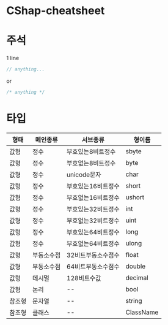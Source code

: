 # CShap-cheatsheet

# 주석

1 line

```C#
// anything...
```
or
```C#
/* anything */
```

# 타입

|형태|메인종류|서브종류|형이름|
|--|--|--|--|
|값형|정수|부호있는8비트정수|sbyte|
|값형|정수|부호없는8비트정수|byte|
|값형|정수|unicode문자|char|
|값형|정수|부호있는16비트정수|short|
|값형|정수|부호없는16비트정수|ushort|
|값형|정수|부호있는32비트정수|int|
|값형|정수|부호없는32비트정수|uint|
|값형|정수|부호있는64비트정수|long|
|값형|정수|부호없는64비트정수|ulong|
|값형|부동소수점|32비트부동소수점수|float|
|값형|부동소수점|64비트부동소수점수|double|
|값형|데시멀|128비트수값|decimal|
|값형|논리|--|bool|
|참조형|문자열|--|string|
|참조형|클래스|--|ClassName|
